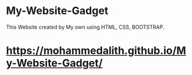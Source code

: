 # My-Website-Gadget
This Website created by My own using HTML, CSS, BOOTSTRAP. 
# https://mohammedalith.github.io/My-Website-Gadget/
